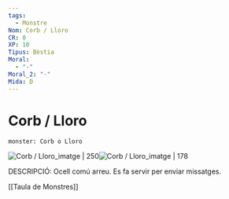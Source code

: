 ```yaml
---
tags:
  - Monstre
Nom: Corb / Lloro
CR: 0
XP: 10
Tipus: Bèstia
Moral:
  - "-"
Moral_2: "-"
Mida: D
---
```

# Corb / Lloro

```statblock
monster: Corb o Lloro
```

![Corb / Lloro_imatge | 250](https://www.seekpng.com/png/small/63-633409_raven-png.png)![Corb / Lloro_imatge | 178](https://www.nicepng.com/png/detail/5-50324_transparent-parrot-clipart-picture-birds-png-image-hd.png)

DESCRIPCIÓ: 
Ocell comú arreu. Es fa servir per enviar missatges.

[[Taula de Monstres]]
